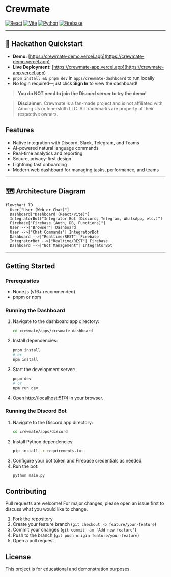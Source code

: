 # Crewmate

[![React](https://img.shields.io/badge/React-20232A?style=for-the-badge&logo=react&logoColor=61DAFB)](https://react.dev/)
[![Vite](https://img.shields.io/badge/Vite-646CFF?style=for-the-badge&logo=vite&logoColor=FFD62E)](https://vitejs.dev/)
[![Python](https://img.shields.io/badge/Python-3776AB?style=for-the-badge&logo=python&logoColor=white)](https://python.org/)
[![Firebase](https://img.shields.io/badge/Firebase-FFCA28?style=for-the-badge&logo=firebase&logoColor=white)](https://firebase.google.com/)

---

## 🚀 Hackathon Quickstart
- **Demo:** [https://crewmate-demo.vercel.app](https://crewmate-demo.vercel.app)
- **Live Deployment:** [https://crewmate-app.vercel.app](https://crewmate-app.vercel.app)
- `pnpm install && pnpm dev` in `apps/crewmate-dashboard` to run locally
- No login required—just click **Sign In** to view the dashboard!

> **You do NOT need to join the Discord server to try the demo!**

> **Disclaimer:** Crewmate is a fan-made project and is not affiliated with Among Us or Innersloth LLC. All trademarks are property of their respective owners.

## Features
- Native integration with Discord, Slack, Telegram, and Teams
- AI-powered natural language commands
- Real-time analytics and reporting
- Secure, privacy-first design
- Lightning fast onboarding
- Modern web dashboard for managing tasks, performance, and teams

---

## 🗺️ Architecture Diagram

```mermaid
flowchart TD
  User["User (Web or Chat)"]
  Dashboard["Dashboard (React/Vite)"]
  IntegratorBot["Integrator Bot (Discord, Telegram, WhatsApp, etc.)"]
  Firebase["Firebase (Auth, DB, Functions)"]
  User -->|"Browser"| Dashboard
  User -->|"Chat Commands"| IntegratorBot
  Dashboard -->|"Realtime/REST"| Firebase
  IntegratorBot -->|"Realtime/REST"| Firebase
  Dashboard -->|"Bot Management"| IntegratorBot
```

---

## Getting Started

### Prerequisites
- Node.js (v16+ recommended)
- pnpm or npm

### Running the Dashboard

1. Navigate to the dashboard app directory:
   ```sh
   cd crewmate/apps/crewmate-dashboard
   ```
2. Install dependencies:
   ```sh
   pnpm install
   # or
   npm install
   ```
3. Start the development server:
   ```sh
   pnpm dev
   # or
   npm run dev
   ```
4. Open [http://localhost:5174](http://localhost:5174) in your browser.

### Running the Discord Bot

1. Navigate to the Discord app directory:
   ```sh
   cd crewmate/apps/discord
   ```
2. Install Python dependencies:
   ```sh
   pip install -r requirements.txt
   ```
3. Configure your bot token and Firebase credentials as needed.
4. Run the bot:
   ```sh
   python main.py
   ```

## Contributing

Pull requests are welcome! For major changes, please open an issue first to discuss what you would like to change.

1. Fork the repository
2. Create your feature branch (`git checkout -b feature/your-feature`)
3. Commit your changes (`git commit -am 'Add new feature'`)
4. Push to the branch (`git push origin feature/your-feature`)
5. Open a pull request

## License

This project is for educational and demonstration purposes. 